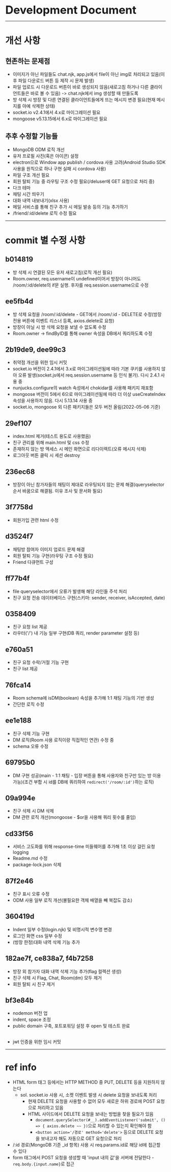 **<span style="font-size:250%">Development Document</span>**

------------------------

# 개선 사항
## 현존하는 문제점
- 이미지가 아닌 파일들도 chat.njk, app.js에서 file이 아닌 img로 처리되고 있음(이후 파일 다운로드 버튼 등 제작 시 문제 발생)
- 파일 업로드 시 다운로드 버튼이 바로 생성되지 않음(새로고침 하거나 다른 클라이언트들은 바로 볼 수 있음) -> chat.njk에서 img 생성할 때 만들도록
- 방 삭제 시 방장 및 다른 연결된 클라이언트들에게 뜨는 메시지 변경 필요(현재 메시지를 아예 삭제한 상태)
- socket.io v2.4.1에서 4.x로 마이그레이션 필요
- mongoose v5.13.15에서 6.x로 마이그레이션 필요
## 추후 수정할 기능들
- MongoDB ODM 로직 개선
- 유저 프로필 사진(혹은 아이콘) 설정
- electron으로 Window app publish / cordova 사용 고려(Android Studio SDK 사용을 원칙으로 하나 구현 실패 시 cordova 사용)
- 파일 구조 개선 필요
- 회원 탈퇴 기능 중 라우팅 구조 수정 필요(/deluser에 GET 요청으로 처리 중)
- 다크 테마
- 채팅 시간 띄우기
- 대화 내역 내보내기(xlsx 사용)
- 메일 서비스를 통해 친구 추가 시 메일 발송 등의 기능 추가하기
- /friend/:id/delete 로직 수정 필요

-----------------------------

# commit 별 수정 사항
## b014819
- 방 삭제 시 연결된 모든 유저 새로고침(로직 개선 필요)
- Room.owner, req.username이 undefined이어서 방장이 아니어도 /room/:id/delete의 if문 실행. 후자를 req.session.username으로 수정

## ee5fb4d
- 방 삭제 요청을 /room/:id/delete - GET에서 /room/:id - DELETE로 수정(방장 전용 버튼에 이벤트 리스너 등록, axios.delete로 요청)
- 방장이 아닐 시 방 삭제 요청을 보낼 수 없도록 수정
- Room.owner -> findByID를 통해 owner 속성을 DB에서 쿼리하도록 수정

## 2b19de9, dee99c3
- 취약점 개선을 위한 임시 커밋
- socket.io 버전이 2.4.1에서 3.x로 마이그레이션됨에 따라 기본 쿠키를 사용하지 않아 오류 발생(socket.js에서 req.session.username 등 인식 불가). 다시 2.4.1 사용 중
- nunjucks.configure의 watch 속성에서 chokidar를 사용해 패키지 재포함
- mongoose 버전이 5에서 6으로 마이그레이션됨에 따라 더 이상 useCreateIndex 속성을 사용하지 않음. 다시 5.13.14 사용 중
- socket.io, mongoose 외 다른 패키지들은 모두 버전 올림(2022-05-06 기준)

## 29ef107
- index.html 제거(테스트 용도로 사용했음)
- 친구 관리를 위해 main.html 및 css 수정
- 존재하지 않는 방 액세스 시 메인 화면으로 리다이렉트(오류 메시지 삭제)
- 로그아웃 버튼 클릭 시 세션 destroy

## 236ec68
- 방장이 아닌 참가자들의 채팅이 제대로 라우팅되지 않는 문제 해결(queryselector 순서 바꿈으로 해결됨. 이유 조사 및 문서화 필요)

## 3f7758d
- 회원가입 관련 html 수정

## d3524f7
- 채팅방 참여자 이미지 업로드 문제 해결
- 회원 탈퇴 기능 구현(라우팅 구조 수정 필요)
- Friend 다큐먼트 구성

## ff77b4f
- file queryselector에서 오류가 발생해 해당 라인들 주석 처리
- 친구 요청 전송 데이터베이스 구현(스키마: sender, receiver, isAccepted, date)

## 0358409
- 친구 요청 list 제공
- 라우터('/') 내 기능 일부 구현(DB 쿼리, render parameter 설정 등)

## e760a51
- 친구 요청 수락/거절 기능 구현
- 친구 list 제공

## 76fca14
- Room schema에 isDM(boolean) 속성을 추가해 1:1 채팅 기능의 기반 생성
- 간단한 로직 수정

## ee1e188
- 친구 삭제 기능 구현
- DM 로직(Room 사용 로직이랑 직접적인 연관) 수정 중
- schema 오류 수정

## 69795b0
- DM 구현 성공(main - 1:1 채팅 - 입장 버튼을 통해 사용자와 친구만 있는 방 이용 가능)(조건 부합 시 id를 DB에 쿼리하여 `redirect('/room/:id')`하는 로직)

## 09a994e
- 친구 삭제 시 DM 삭제
- DM 관련 로직 개선(mongoose - $or을 사용해 쿼리 횟수를 줄임)

## cd33f56
- 서비스 고도화를 위해 response-time 미들웨어를 추가해 1초 이상 걸린 요청 logging
- Readme.md 수정
- package-lock.json 삭제

## 87f2e46
- 친구 표시 오류 수정
- ODM 사용 일부 로직 개선(불필요한 객체 배열을 빼 복잡도 감소)

## 360419d
- Indent 일부 수정(login.njk) 및 비명시적 변수명 변경
- 로그인 화면 css 일부 수정
- (방장 한정)대화 내역 삭제 기능 추가

## 182ae7f, ce838a7, f4b7258
- 방장 외 참가자 대화 내역 삭제 기능 추가(flag 컬렉션 생성)
- 친구 삭제 시 Flag, Chat, Room(dm) 모두 제거
- 회원 탈퇴 시 친구 제거

## bf3e84b
- nodemon 버전 업
- indent, space 조정
- public domain 구축, 포트포워딩 설정 후 open 및 테스트 완료

## 
- jwt 인증을 위한 임시 커밋
----------------------------------------

# ref info
- HTML form 태그 등에서는 HTTP METHOD 중 PUT, DELETE 등을 지원하지 않는다
    * sol. socket.io 사용 시, 소켓 이벤트 발생 시 delete 요청을 보내도록 처리
        + 현재 DELETE 요청을 사용할 수 없어 모두 새로운 하위 경로에 POST 요청으로 처리하고 있음
        + HTML 사이드에서 DELETE 요청을 보내는 방법을 찾을 필요가 있음
            * `document.querySelector(#__).addEventListener('submit', () => { axios.delete ~~ })`으로 처리할 수 있는지 확인해야 함
            * `<button action='/경로' method='delete'>` 등으로 DELETE 요청을 보내고자 해도 자동으로 GET 요청으로 처리
- /:id 경로(MongoDB 기준 _id 항목) 사용 시 req.params.id로 해당 id에 접근할 수 있다
- form 태그에서 POST 요청을 생성할 때 'input 내의 값'을 서버에 전달한다 - `req.body.{input.name}`로 접근